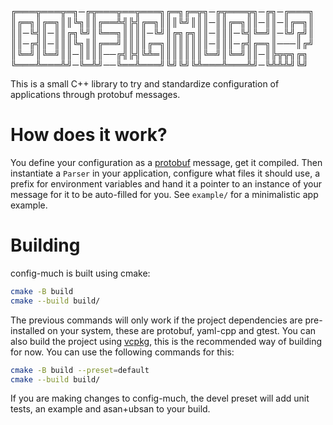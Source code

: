 ╔═══╦═══╦═╗─╔╦═══╦══╦═══╗╔═╗╔═╦╗─╔╦═══╦╗─╔╗─╔═══╗
║╔═╗║╔═╗║║╚╗║║╔══╩╣╠╣╔═╗║║║╚╝║║║─║║╔═╗║║─║║─║╔═╗║
║║─╚╣║─║║╔╗╚╝║╚══╗║║║║─╚╝║╔╗╔╗║║─║║║─╚╣╚═╝║─╚╝╔╝║
║║─╔╣║─║║║╚╗║║╔══╝║║║║╔═╗║║║║║║║─║║║─╔╣╔═╗║───║╔╝
║╚═╝║╚═╝║║─║║║║──╔╣╠╣╚╩═║║║║║║║╚═╝║╚═╝║║─║╠╦╦╗╔╗
╚═══╩═══╩╝─╚═╩╝──╚══╩═══╝╚╝╚╝╚╩═══╩═══╩╝─╚╩╩╩╝╚╝

This is a small C++ library to try and standardize configuration of
applications through protobuf messages.

# How does it work?
You define your configuration as a [protobuf](https://protobuf.dev)
message, get it compiled. Then instantiate a `Parser` in your
application, configure what files it should use, a prefix for
environment variables and hand it a pointer to an instance of your
message for it to be auto-filled for you. See `example/` for a
minimalistic app example.

# Building
config-much is built using cmake:
```sh
cmake -B build
cmake --build build/
```

The previous commands will only work if the project dependencies are
pre-installed on your system, these are protobuf, yaml-cpp and gtest.
You can also build the project using [vcpkg](https://vcpkg.io), this
is the recommended way of building for now. You can use the following
commands for this:
```sh
cmake -B build --preset=default
cmake --build build/
```

If you are making changes to config-much, the devel preset will add
unit tests, an example and asan+ubsan to your build.
